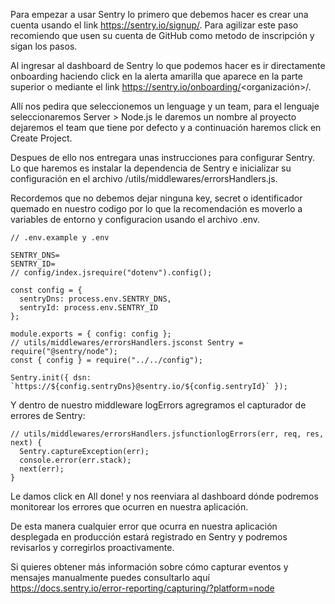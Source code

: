 Para empezar a usar Sentry lo primero que debemos hacer es crear una cuenta usando el link https://sentry.io/signup/. Para agilizar este paso recomiendo que usen su cuenta de GitHub como metodo de inscripción y sigan los pasos.

Al ingresar al dashboard de Sentry lo que podemos hacer es ir directamente onboarding haciendo click en la alerta amarilla que aparece en la parte superior o mediante el link https://sentry.io/onboarding/<organización>/.

Allí nos pedira que seleccionemos un lenguage y un team, para el lenguaje seleccionaremos Server > Node.js le daremos un nombre al proyecto dejaremos el team que tiene por defecto y a continuación haremos click en Create Project.

Despues de ello nos entregara unas instrucciones para configurar Sentry. Lo que haremos es instalar la dependencia de Sentry e inicializar su configuración en el archivo /utils/middlewares/errorsHandlers.js.

Recordemos que no debemos dejar ninguna key, secret o identificador quemado en nuestro codigo por lo que la recomendación es moverlo a variables de entorno y configuracion usando el archivo .env.

```
// .env.example y .env

SENTRY_DNS=
SENTRY_ID=
// config/index.jsrequire("dotenv").config();

const config = {
  sentryDns: process.env.SENTRY_DNS,
  sentryId: process.env.SENTRY_ID
};

module.exports = { config: config };
// utils/middlewares/errorsHandlers.jsconst Sentry = require("@sentry/node");
const { config } = require("../../config");

Sentry.init({ dsn: `https://${config.sentryDns}@sentry.io/${config.sentryId}` });
```

Y dentro de nuestro middleware logErrors agregramos el capturador de errores de Sentry:

```
// utils/middlewares/errorsHandlers.jsfunctionlogErrors(err, req, res, next) {
  Sentry.captureException(err);
  console.error(err.stack);
  next(err);
}
```

Le damos click en All done! y nos reenviara al dashboard dónde podremos monitorear los errores que ocurren en nuestra aplicación.

De esta manera cualquier error que ocurra en nuestra aplicación desplegada en producción estará registrado en Sentry y podremos revisarlos y corregirlos proactivamente.

Si quieres obtener más información sobre cómo capturar eventos y mensajes manualmente puedes consultarlo aquí https://docs.sentry.io/error-reporting/capturing/?platform=node